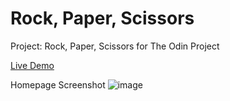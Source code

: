 # Rock, Paper, Scissors

Project: Rock, Paper, Scissors for The Odin Project

<a href="https://andisagurit.github.io/odin-rock-paper-scissors/" target="_blank" style="text-decoration: underline;">Live Demo</a>

Homepage Screenshot
![image](https://github.com/andisagurit/odin-rock-paper-scissors/assets/100370725/95ea5144-c68f-41c2-a00e-3cd9e172c42e)
